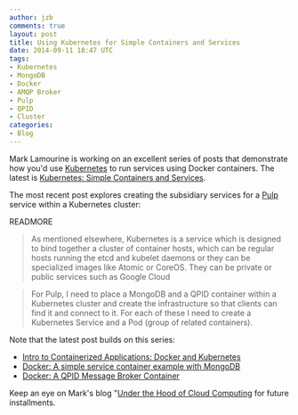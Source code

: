```yaml
---
author: jzb
comments: true
layout: post
title: Using Kubernetes for Simple Containers and Services
date: 2014-09-11 18:47 UTC
tags:
- Kubernetes
- MongoDB
- Docker
- AMQP Broker
- Pulp
- QPID
- Cluster
categories:
- Blog
---
```

Mark Lamourine is working on an excellent series of posts that demonstrate how you'd use [Kubernetes](https://github.com/GoogleCloudPlatform/kubernetes) to run services using Docker containers. The latest is [Kubernetes: Simple Containers and Services](http://cloud-mechanic.blogspot.com/2014/09/kubernetes-simple-containers-and.html).

The most recent post explores creating the subsidiary services for a [Pulp](http://www.pulpproject.org/) service within a Kubernetes cluster:

READMORE

> As mentioned elsewhere, Kubernetes is a service which is designed to bind together a cluster of container hosts, which can be regular hosts running the etcd and kubelet daemons or they can be specialized images like Atomic or CoreOS.  They can be private or public services such as Google Cloud

> For Pulp, I need to place a MongoDB and a QPID container within a Kubernetes cluster and create the infrastructure so that clients can find it and connect to it.  For each of these I need to create a Kubernetes Service and a Pod (group of related containers).

Note that the latest post builds on this series:

* [Intro to Containerized Applications: Docker and Kubernetes](http://cloud-mechanic.blogspot.com/2014/08/intro-to-containerized-applications.html)
* [Docker: A simple service container example with MongoDB](http://cloud-mechanic.blogspot.com/2014/08/docker-simple-service-container-example.html)
* [Docker: A QPID Message Broker Container](http://cloud-mechanic.blogspot.com/2014/09/docker-qpid-message-broker-container.html)

Keep an eye on Mark's blog "[Under the Hood of Cloud Computing](http://cloud-mechanic.blogspot.com/) for future installments. 
